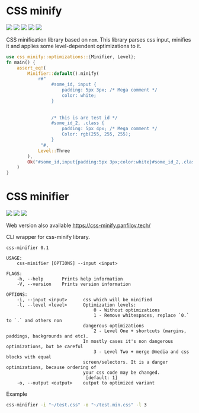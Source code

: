 # CSS minify
[![](https://github.com/Mnwa/css-minify/workflows/minify/badge.svg?branch=master)](https://github.com/Mnwa/css-minify/actions?query=workflow%3Aminify)
[![](https://github.com/Mnwa/css-minify/workflows/clippy/badge.svg?branch=master)](https://github.com/Mnwa/css-minify/actions?query=workflow%3Aclippy)
[![](https://docs.rs/css-minify/badge.svg)](https://docs.rs/css-minify/)
[![](https://img.shields.io/crates/v/css-minify.svg)](https://crates.io/crates/css-minify)
[![](https://img.shields.io/crates/d/css-minify.svg)](https://crates.io/crates/css-minify)

CSS minification library based on `nom`.
This library parses css input, minifies it and applies some level-dependent optimizations to it.

```rust
use css_minify::optimizations::{Minifier, Level};
fn main() {
    assert_eq!(
        Minifier::default().minify(
            r#"
                 #some_id, input {
                     padding: 5px 3px; /* Mega comment */
                     color: white;
                 }
                 
                 
                 /* this is are test id */
                 #some_id_2, .class {
                     padding: 5px 4px; /* Mega comment */
                     Color: rgb(255, 255, 255);
                 }
             "#,
            Level::Three
        ),
        Ok("#some_id,input{padding:5px 3px;color:white}#some_id_2,.class{padding:5px 4px;color:#fff}".into())
    )
}
```

# CSS minifier
[![](https://github.com/Mnwa/css-minify/workflows/minifier/badge.svg?branch=master)](https://github.com/Mnwa/css-minifier/actions?query=workflow%3Aminifier)
[![](https://img.shields.io/crates/v/css-minifier.svg)](https://crates.io/crates/css-minifier)
[![](https://img.shields.io/crates/d/css-minifier.svg)](https://crates.io/crates/css-minifier)

Web version also available https://css-minify.panfilov.tech/

CLI wrapper for css-minify library.

```
css-minifier 0.1

USAGE:
    css-minifier [OPTIONS] --input <input>

FLAGS:
    -h, --help       Prints help information
    -V, --version    Prints version information

OPTIONS:
    -i, --input <input>      css which will be minified
    -l, --level <level>      Optimization levels:
                                 0 - Without optimizations 
                                 1 - Remove whitespaces, replace `0.` to `.` and others non
                             dangerous optimizations
                                 2 - Level One + shortcuts (margins, paddings, backgrounds and etc).
                             In mostly cases it's non dangerous optimizations, but be careful
                                 3 - Level Two + merge @media and css blocks with equal
                             screen/selectors. It is a danger optimizations, because ordering of
                             your css code may be changed.
                              [default: 1]
    -o, --output <output>    output to optimized variant
```

Example
```bash
css-minifier -i "~/test.css" -o "~/test.min.css" -l 3
```